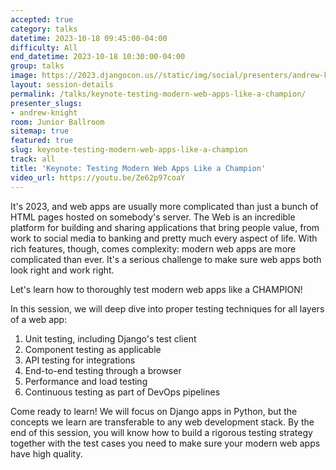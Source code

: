 ```yaml
---
accepted: true
category: talks
datetime: 2023-10-18 09:45:00-04:00
difficulty: All
end_datetime: 2023-10-18 10:30:00-04:00
group: talks
image: https://2023.djangocon.us//static/img/social/presenters/andrew-knight.png
layout: session-details
permalink: /talks/keynote-testing-modern-web-apps-like-a-champion/
presenter_slugs:
- andrew-knight
room: Junior Ballroom
sitemap: true
featured: true
slug: keynote-testing-modern-web-apps-like-a-champion
track: all
title: 'Keynote: Testing Modern Web Apps Like a Champion'
video_url: https://youtu.be/Ze62p97coaY
---
```


It's 2023, and web apps are usually more complicated than just a bunch of HTML pages hosted on somebody's server. The Web is an incredible platform for building and sharing applications that bring people value, from work to social media to banking and pretty much every aspect of life. With rich features, though, comes complexity: modern web apps are more complicated than ever. It's a serious challenge to make sure web apps both look right and work right.

Let's learn how to thoroughly test modern web apps like a CHAMPION!

In this session, we will deep dive into proper testing techniques for all layers of a web app:

1. Unit testing, including Django's test client
2. Component testing as applicable
3. API testing for integrations
4. End-to-end testing through a browser
5. Performance and load testing
6. Continuous testing as part of DevOps pipelines

Come ready to learn! We will focus on Django apps in Python, but the concepts we learn are transferable to any web development stack. By the end of this session, you will know how to build a rigorous testing strategy together with the test cases you need to make sure your modern web apps have high quality.
